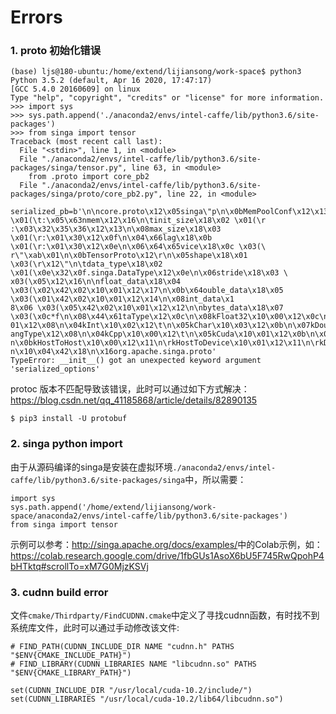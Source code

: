 # Errors

### 1. proto 初始化错误

```
(base) ljs@180-ubuntu:/home/extend/lijiansong/work-space$ python3
Python 3.5.2 (default, Apr 16 2020, 17:47:17)
[GCC 5.4.0 20160609] on linux
Type "help", "copyright", "credits" or "license" for more information.
>>> import sys
>>> sys.path.append('./anaconda2/envs/intel-caffe/lib/python3.6/site-packages')
>>> from singa import tensor
Traceback (most recent call last):
  File "<stdin>", line 1, in <module>
  File "./anaconda2/envs/intel-caffe/lib/python3.6/site-packages/singa/tensor.py", line 63, in <module>
    from .proto import core_pb2
  File "./anaconda2/envs/intel-caffe/lib/python3.6/site-packages/singa/proto/core_pb2.py", line 22, in <module>
    serialized_pb=b'\n\ncore.proto\x12\x05singa\"p\n\x0bMemPoolConf\x12\x13\n\x04type\x18\x01 \x01(\t:\x05\x63nmem\x12\x16\n\tinit_size\x18\x02 \x01(\r
:\x03\x32\x35\x36\x12\x13\n\x08max_size\x18\x03 \x01(\r:\x01\x30\x12\x0f\n\x04\x66lag\x18\x0b \x01(\r:\x01\x30\x12\x0e\n\x06\x64\x65vice\x18\x0c \x03(\
r\"\xab\x01\n\x0bTensorProto\x12\r\n\x05shape\x18\x01 \x03(\r\x12\"\n\tdata_type\x18\x02 \x01(\x0e\x32\x0f.singa.DataType\x12\x0e\n\x06stride\x18\x03 \
x03(\x05\x12\x16\n\nfloat_data\x18\x04 \x03(\x02\x42\x02\x10\x01\x12\x17\n\x0b\x64ouble_data\x18\x05 \x03(\x01\x42\x02\x10\x01\x12\x14\n\x08int_data\x1
8\x06 \x03(\x05\x42\x02\x10\x01\x12\x12\n\nbytes_data\x18\x07 \x03(\x0c*f\n\x08\x44\x61taType\x12\x0c\n\x08kFloat32\x10\x00\x12\x0c\n\x08kFloat16\x10\x
01\x12\x08\n\x04kInt\x10\x02\x12\t\n\x05kChar\x10\x03\x12\x0b\n\x07kDouble\x10\x04\x12\n\n\x06kUChar\x10\x05\x12\x10\n\x0ckNumDataType\x10\x06*@\n\x08L
angType\x12\x08\n\x04kCpp\x10\x00\x12\t\n\x05kCuda\x10\x01\x12\x0b\n\x07kOpencl\x10\x02\x12\x12\n\x0ekNumDeviceType\x10\x04*n\n\rCopyDirection\x12\x0f\
n\x0bkHostToHost\x10\x00\x12\x11\n\rkHostToDevice\x10\x01\x12\x11\n\rkDeviceToHost\x10\x02\x12\x13\n\x0fkDeviceToDevice\x10\x03\x12\x11\n\rkNumDirectio
n\x10\x04\x42\x18\n\x16org.apache.singa.proto'
TypeError: __init__() got an unexpected keyword argument 'serialized_options'
```

protoc 版本不匹配导致该错误，此时可以通过如下方式解决：<https://blog.csdn.net/qq_41185868/article/details/82890135>

```
$ pip3 install -U protobuf
```


### 2. singa python import

由于从源码编译的singa是安装在虚拟环境`./anaconda2/envs/intel-caffe/lib/python3.6/site-packages/singa`中，所以需要：

```
import sys
sys.path.append('/home/extend/lijiansong/work-space/anaconda2/envs/intel-caffe/lib/python3.6/site-packages')
from singa import tensor
```

示例可以参考：<http://singa.apache.org/docs/examples/>中的Colab示例，如：<https://colab.research.google.com/drive/1fbGUs1AsoX6bU5F745RwQpohP4bHTktq#scrollTo=xM7G0MjzKSVj>

### 3. cudnn build error

文件`cmake/Thirdparty/FindCUDNN.cmake`中定义了寻找cudnn函数，有时找不到系统库文件，此时可以通过手动修改该文件:

```
# FIND_PATH(CUDNN_INCLUDE_DIR NAME "cudnn.h" PATHS "$ENV{CMAKE_INCLUDE_PATH}")
# FIND_LIBRARY(CUDNN_LIBRARIES NAME "libcudnn.so" PATHS "$ENV{CMAKE_LIBRARY_PATH}")

set(CUDNN_INCLUDE_DIR "/usr/local/cuda-10.2/include/")
set(CUDNN_LIBRARIES "/usr/local/cuda-10.2/lib64/libcudnn.so")
```

